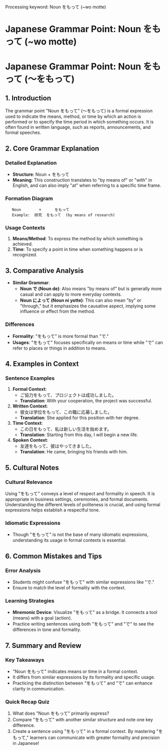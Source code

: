 Processing keyword: Noun をもって (~wo motte)
# Japanese Grammar Point: Noun をもって (~wo motte)
# Japanese Grammar Point: Noun をもって (～をもって)
## 1. Introduction
The grammar point "Noun をもって" (～をもって) is a formal expression used to indicate the means, method, or time by which an action is performed or to specify the time period in which something occurs. It is often found in written language, such as reports, announcements, and formal speeches.
## 2. Core Grammar Explanation
### Detailed Explanation
- **Structure**: Noun + をもって
- **Meaning**: This construction translates to "by means of" or "with" in English, and can also imply "at" when referring to a specific time frame.
### Formation Diagram
```
   Noun        +      をもって
   Example:  研究  をもって  (by means of research)
```
### Usage Contexts
1. **Means/Method**: To express the method by which something is achieved.
2. **Time**: To specify a point in time when something happens or is recognized.
## 3. Comparative Analysis
- **Similar Grammar**: 
   - **Noun で (Noun de)**: Also means "by means of" but is generally more casual and can apply to more everyday contexts.
   - **Noun によって (Noun ni yotte)**: This can also mean "by" or "through," but it emphasizes the causative aspect, implying some influence or effect from the method. 
### Differences
- **Formality**: "をもって" is more formal than "で."
- **Usages**: "をもって" focuses specifically on means or time while "で" can refer to places or things in addition to means.
## 4. Examples in Context
### Sentence Examples
1. **Formal Context**: 
   - ご協力をもって、プロジェクトは成功しました。
   - **Translation**: With your cooperation, the project was successful.
2. **Written Context**: 
   - 彼女は学位をもって、この職に応募しました。
   - **Translation**: She applied for this position with her degree.
3. **Time Context**: 
   - この日をもって、私は新しい生活を始めます。
   - **Translation**: Starting from this day, I will begin a new life.
4. **Spoken Context**: 
   - 友達をもって、彼はやってきました。
   - **Translation**: He came, bringing his friends with him.
## 5. Cultural Notes
### Cultural Relevance
Using "をもって" conveys a level of respect and formality in speech. It is appropriate in business settings, ceremonies, and formal documents. Understanding the different levels of politeness is crucial, and using formal expressions helps establish a respectful tone.
### Idiomatic Expressions
- Though "をもって" is not the base of many idiomatic expressions, understanding its usage in formal contexts is essential.
## 6. Common Mistakes and Tips
### Error Analysis
- Students might confuse "をもって" with similar expressions like "で." 
- Ensure to match the level of formality with the context.
### Learning Strategies
- **Mnemonic Device**: Visualize "をもって" as a bridge. It connects a tool (means) with a goal (action).
- Practice writing sentences using both "をもって" and "で" to see the differences in tone and formality.
## 7. Summary and Review
### Key Takeaways
- "Noun をもって" indicates means or time in a formal context.
- It differs from similar expressions by its formality and specific usage.
- Practicing the distinction between "をもって" and "で" can enhance clarity in communication.
### Quick Recap Quiz
1. What does "Noun をもって" primarily express?
2. Compare "をもって" with another similar structure and note one key difference.
3. Create a sentence using "をもって" in a formal context. 
By mastering "をもって," learners can communicate with greater formality and precision in Japanese!
